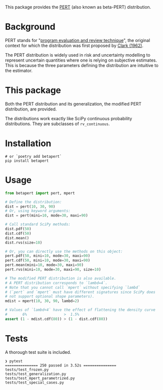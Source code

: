 This package provides the [PERT](https://en.wikipedia.org/wiki/PERT_distribution) (also known as beta-PERT) distribution.

# Background
PERT stands for "[program evaluation and review technique](https://en.wikipedia.org/wiki/Program_evaluation_and_review_technique)", the original context for which the distribution was first proposed by [Clark (1962)](https://doi.org/10.1287/opre.10.3.405).

The PERT distribution is widely used in risk and uncertainty modelling to represent uncertain quantities where one is relying on subjective estimates. This is because the three parameters defining the distribution are intuitive to the estimator.


# This package
Both the PERT distribution and its generalization, the modified PERT distribution, are provided.

The distributions work exactly like SciPy continuous probability distributions. They are subclasses of `rv_continuous`.

# Installation
```shell
# or `poetry add betapert`
pip install betapert
```

# Usage

```python
from betapert import pert, mpert

# Define the distribution:
dist = pert(10, 30, 90)
# Or, using keyword arguments:
dist = pert(mini=10, mode=30, maxi=90)

# Call standard SciPy methods:
dist.pdf(50)
dist.cdf(50)
dist.mean()
dist.rvs(size=10)

# Or, you can directly use the methods on this object:
pert.pdf(50, mini=10, mode=30, maxi=90)
pert.cdf(50, mini=10, mode=30, maxi=90)
pert.mean(mini=10, mode=30, maxi=90)
pert.rvs(mini=10, mode=30, maxi=90, size=10)

# The modified PERT distribution is also available.
# A PERT distribution corresponds to `lambd=4`.
# Note that you cannot call `mpert` without specifying `lambd`
# (`pert` and `mpert` must have different signatures since SciPy does
# not support optional shape parameters).
mdist = mpert(10, 30, 90, lambd=2)

# Values of `lambd<4` have the effect of flattening the density curve
#       6%                 >  1.5%
assert (1 - mdist.cdf(80)) > (1 - dist.cdf(80))
```

# Tests

A thorough test suite is included.

```
❯ pytest
=============== 250 passed in 3.52s ===============
tests/test_frozen.py 
tests/test_generalization.py
tests/test_mpert_parametrized.py
tests/test_special_cases.py 
```